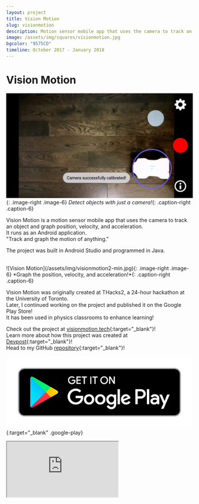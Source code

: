 ```yaml
---
layout: project
title: Vision Motion
slug: visionmotion
description: Motion sensor mobile app that uses the camera to track an object and create a graph.
image: /assets/img/squares/visionmotion.jpg
bgcolor: "9575CD"
timeline: October 2017 - January 2018
---
```


# Vision Motion

![Vision Motion](/assets/img/visionmotion1-min.jpg){: .image-right .image-6}
*Detect objects with just a camera!*{: .caption-right .caption-6}

Vision Motion is a motion sensor mobile app that uses the camera to track an object and graph position, velocity, and acceleration.  
It runs as an Android application.  
"Track and graph the motion of anything."  

The project was built in Android Studio and programmed in Java.  

<br>
![Vision Motion](/assets/img/visionmotion2-min.jpg){: .image-right .image-6}
*Graph the position, velocity, and acceleration!*{: .caption-right .caption-6}

Vision Motion was originally created at THacks2, a 24-hour hackathon at the University of Toronto.  
Later, I continued working on the project and published it on the Google Play Store!  
It has been used in physics classrooms to enhance learning!  


Check out the project at [visionmotion.tech](http://visionmotion.tech){:target="_blank"}!  
Learn more about how this project was created at [Devpost](https://devpost.com/software/visionmotion){:target="_blank"}!    
Head to my GitHub [repository](https://github.com/WilliamLQin/Vision-Motion){:target="_blank"}!  

[![Google Play Store](/assets/icons/googleplay.png)](https://play.google.com/store/apps/details?id=com.williamqin.visionmotion){:target="_blank" .google-play}


<div class="video-container">
    <iframe src="https://www.youtube.com/embed/DzKUS8dYLik" 
    allowfullscreen="true" mozallowfullscreen="true" msallowfullscreen="true" oallowfullscreen="true" webkitallowfullscreen="true">
    </iframe>
</div>